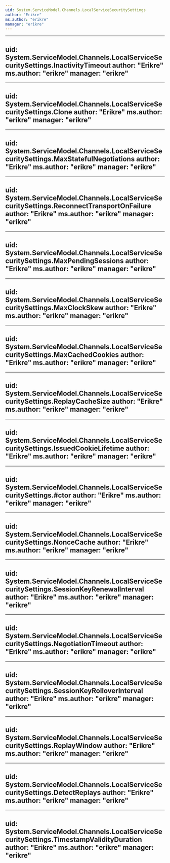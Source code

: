 ```yaml
---
uid: System.ServiceModel.Channels.LocalServiceSecuritySettings
author: "Erikre"
ms.author: "erikre"
manager: "erikre"
---
```


---
uid: System.ServiceModel.Channels.LocalServiceSecuritySettings.InactivityTimeout
author: "Erikre"
ms.author: "erikre"
manager: "erikre"
---

---
uid: System.ServiceModel.Channels.LocalServiceSecuritySettings.Clone
author: "Erikre"
ms.author: "erikre"
manager: "erikre"
---

---
uid: System.ServiceModel.Channels.LocalServiceSecuritySettings.MaxStatefulNegotiations
author: "Erikre"
ms.author: "erikre"
manager: "erikre"
---

---
uid: System.ServiceModel.Channels.LocalServiceSecuritySettings.ReconnectTransportOnFailure
author: "Erikre"
ms.author: "erikre"
manager: "erikre"
---

---
uid: System.ServiceModel.Channels.LocalServiceSecuritySettings.MaxPendingSessions
author: "Erikre"
ms.author: "erikre"
manager: "erikre"
---

---
uid: System.ServiceModel.Channels.LocalServiceSecuritySettings.MaxClockSkew
author: "Erikre"
ms.author: "erikre"
manager: "erikre"
---

---
uid: System.ServiceModel.Channels.LocalServiceSecuritySettings.MaxCachedCookies
author: "Erikre"
ms.author: "erikre"
manager: "erikre"
---

---
uid: System.ServiceModel.Channels.LocalServiceSecuritySettings.ReplayCacheSize
author: "Erikre"
ms.author: "erikre"
manager: "erikre"
---

---
uid: System.ServiceModel.Channels.LocalServiceSecuritySettings.IssuedCookieLifetime
author: "Erikre"
ms.author: "erikre"
manager: "erikre"
---

---
uid: System.ServiceModel.Channels.LocalServiceSecuritySettings.#ctor
author: "Erikre"
ms.author: "erikre"
manager: "erikre"
---

---
uid: System.ServiceModel.Channels.LocalServiceSecuritySettings.NonceCache
author: "Erikre"
ms.author: "erikre"
manager: "erikre"
---

---
uid: System.ServiceModel.Channels.LocalServiceSecuritySettings.SessionKeyRenewalInterval
author: "Erikre"
ms.author: "erikre"
manager: "erikre"
---

---
uid: System.ServiceModel.Channels.LocalServiceSecuritySettings.NegotiationTimeout
author: "Erikre"
ms.author: "erikre"
manager: "erikre"
---

---
uid: System.ServiceModel.Channels.LocalServiceSecuritySettings.SessionKeyRolloverInterval
author: "Erikre"
ms.author: "erikre"
manager: "erikre"
---

---
uid: System.ServiceModel.Channels.LocalServiceSecuritySettings.ReplayWindow
author: "Erikre"
ms.author: "erikre"
manager: "erikre"
---

---
uid: System.ServiceModel.Channels.LocalServiceSecuritySettings.DetectReplays
author: "Erikre"
ms.author: "erikre"
manager: "erikre"
---

---
uid: System.ServiceModel.Channels.LocalServiceSecuritySettings.TimestampValidityDuration
author: "Erikre"
ms.author: "erikre"
manager: "erikre"
---
